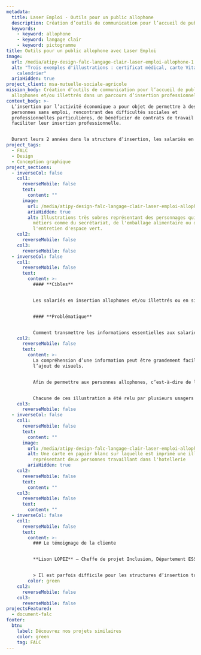 ```yaml
---
metadata:
  title: Laser Emploi - Outils pour un public allophone
  description: Création d’outils de communication pour l’accueil de publics allophones
  keywords:
    - keyword: allophone
    - keyword: langage clair
    - keyword: pictogramme
title: Outils pour un public allophone avec Laser Emploi
image:
  url: /media/atipy-design-falc-langage-clair-laser-emploi-allophone-1.jpg
  alt: "Trois exemples d'illustrations : certificat médical, carte Vitale et
    calendrier"
  ariaHidden: true
project_client: msa-mutuelle-sociale-agricole
mission_body: Création d’outils de communication pour l’accueil de publics
  allophones et/ou illettrés dans un parcours d’insertion professionnelle.
context_body: >-
  L’insertion par l’activité économique a pour objet de permettre à des
  personnes sans emploi, rencontrant des difficultés sociales et
  professionnelles particulières, de bénéficier de contrats de travail en vue de
  faciliter leur insertion professionnelle.


  Durant leurs 2 années dans la structure d’insertion, les salariés en insertion rentrent dans une logique de parcours comprenant différentes étapes de l’accueil à la sortie en emploi ou formation. La première étape de l’accueil est primordiale pour s’assurer que les salariés intégrant la structure puissent comprendre son fonctionnement, les missions qu’ils vont réaliser et la logique de parcours.
project_tags:
  - FALC
  - Design
  - Conception graphique
project_sections:
  - inverseCol: false
    col1:
      reverseMobile: false
      text:
        content: ""
      image:
        url: /media/atipy-design-falc-langage-clair-laser-emploi-allophone-illustrations-2.jpg
        ariaHidden: true
        alt: Illustrations très sobres représentant des personnages qui exercent des
          métiers comme du secrétariat, de l'emballage alimentaire ou de
          l'entretien d'espace vert.
    col2:
      reverseMobile: false
    col3:
      reverseMobile: false
  - inverseCol: false
    col1:
      reverseMobile: false
      text:
        content: >-
          #### **Cibles**


          Les salariés en insertion allophones et/ou illettrés ou en situation de handicap psychique


          #### **Problématique**


          Comment transmettre les informations essentielles aux salariées lors de leur accueil dans la structure&nbsp;? Comment faciliter l’appropriation du parcours d’insertion&nbsp;?
    col2:
      reverseMobile: false
      text:
        content: >-
          La compréhension d’une information peut être grandement facilitée avec
          l’ajout de visuels.


          Afin de permettre aux personnes allophones, c’est-à-dire de langue étrangère, de mieux comprendre leur parcours d’insertion, nous proposons un kit d’illustrations explicites et faciles à comprendre.


          Chacune de ces illustration a été relu par plusieurs usagers du parcours d’insertion. Leurs remarques ont été prises en compte dans l’amélioration de l’information. Les tests utilisateurs sont une étape importante pour favoriser la compréhension et la lisbilité.
    col3:
      reverseMobile: false
  - inverseCol: false
    col1:
      reverseMobile: false
      text:
        content: ""
      image:
        url: /media/atipy-design-falc-langage-clair-laser-emploi-allophone-illustrations-3.png
        alt: Une carte en papier blanc sur laquelle est imprimé une illustration
          représentant deux personnes travaillant dans l'hotellerie
        ariaHidden: true
    col2:
      reverseMobile: false
      text:
        content: ""
    col3:
      reverseMobile: false
      text:
        content: ""
  - inverseCol: false
    col1:
      reverseMobile: false
      text:
        content: >-
          ### Le témoignage de la cliente


          **Lison LOPEZ** – Cheffe de projet Inclusion, Département ESS et médico-social


          > Il est parfois difficile pour les structures d’insertion transmettre à leurs salariés allophones ou illettrés le fonctionnement de l’activité, des missions ou encore de l’accompagnement socio-professionnel. L’expertise de l’Agence Adéquat a permis au réseau Laser Emploi de proposer des outils adaptés à ses structures adhérentes. Un grand merci !
        color: green
    col2:
      reverseMobile: false
    col3:
      reverseMobile: false
projectsFeatured:
  - document-falc
footer:
  btn:
    label: Découvrez nos projets similaires
    color: green
    tag: FALC
---
```

